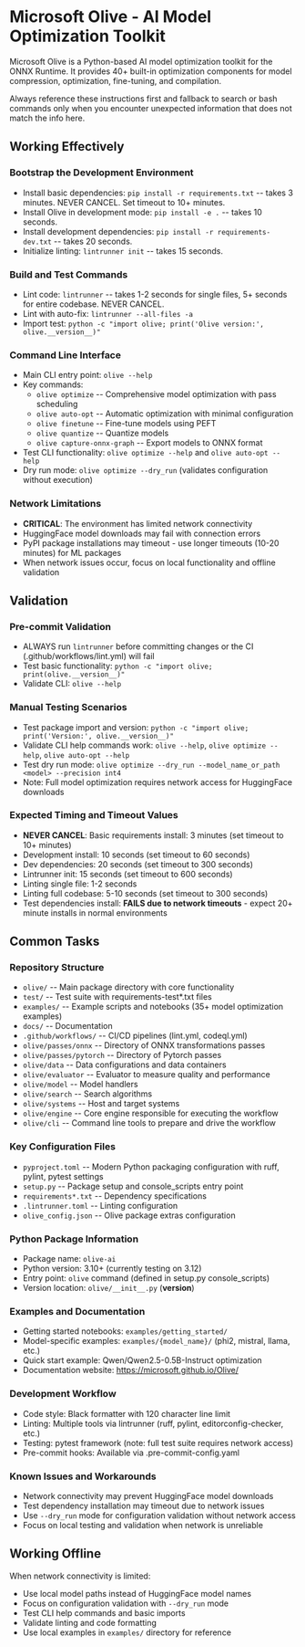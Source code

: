 # Microsoft Olive - AI Model Optimization Toolkit

Microsoft Olive is a Python-based AI model optimization toolkit for the ONNX Runtime. It provides 40+ built-in optimization components for model compression, optimization, fine-tuning, and compilation.

Always reference these instructions first and fallback to search or bash commands only when you encounter unexpected information that does not match the info here.

## Working Effectively

### Bootstrap the Development Environment
- Install basic dependencies: `pip install -r requirements.txt` -- takes 3 minutes. NEVER CANCEL. Set timeout to 10+ minutes.
- Install Olive in development mode: `pip install -e .` -- takes 10 seconds.
- Install development dependencies: `pip install -r requirements-dev.txt` -- takes 20 seconds.
- Initialize linting: `lintrunner init` -- takes 15 seconds.

### Build and Test Commands
- Lint code: `lintrunner` -- takes 1-2 seconds for single files, 5+ seconds for entire codebase. NEVER CANCEL.
- Lint with auto-fix: `lintrunner --all-files -a`
- Import test: `python -c "import olive; print('Olive version:', olive.__version__)"`

### Command Line Interface
- Main CLI entry point: `olive --help`
- Key commands:
  - `olive optimize` -- Comprehensive model optimization with pass scheduling
  - `olive auto-opt` -- Automatic optimization with minimal configuration
  - `olive finetune` -- Fine-tune models using PEFT
  - `olive quantize` -- Quantize models
  - `olive capture-onnx-graph` -- Export models to ONNX format
- Test CLI functionality: `olive optimize --help` and `olive auto-opt --help`
- Dry run mode: `olive optimize --dry_run` (validates configuration without execution)

### Network Limitations
- **CRITICAL**: The environment has limited network connectivity
- HuggingFace model downloads may fail with connection errors
- PyPI package installations may timeout - use longer timeouts (10-20 minutes) for ML packages
- When network issues occur, focus on local functionality and offline validation

## Validation

### Pre-commit Validation
- ALWAYS run `lintrunner` before committing changes or the CI (.github/workflows/lint.yml) will fail
- Test basic functionality: `python -c "import olive; print(olive.__version__)"`
- Validate CLI: `olive --help`

### Manual Testing Scenarios
- Test package import and version: `python -c "import olive; print('Version:', olive.__version__)"`
- Validate CLI help commands work: `olive --help`, `olive optimize --help`, `olive auto-opt --help`
- Test dry run mode: `olive optimize --dry_run --model_name_or_path <model> --precision int4`
- Note: Full model optimization requires network access for HuggingFace downloads

### Expected Timing and Timeout Values
- **NEVER CANCEL**: Basic requirements install: 3 minutes (set timeout to 10+ minutes)
- Development install: 10 seconds (set timeout to 60 seconds)
- Dev dependencies: 20 seconds (set timeout to 300 seconds)
- Lintrunner init: 15 seconds (set timeout to 600 seconds)
- Linting single file: 1-2 seconds
- Linting full codebase: 5-10 seconds (set timeout to 300 seconds)
- Test dependencies install: **FAILS due to network timeouts** - expect 20+ minute installs in normal environments

## Common Tasks

### Repository Structure
- `olive/` -- Main package directory with core functionality
- `test/` -- Test suite with requirements-test*.txt files
- `examples/` -- Example scripts and notebooks (35+ model optimization examples)
- `docs/` -- Documentation
- `.github/workflows/` -- CI/CD pipelines (lint.yml, codeql.yml)
- `olive/passes/onnx` -- Directory of ONNX transformations passes
- `olive/passes/pytorch` -- Directory of Pytorch passes
- `olive/data` -- Data configurations and data containers
- `olive/evaluator` -- Evaluator to measure quality and performance
- `olive/model` -- Model handlers
- `olive/search` -- Search algorithms
- `olive/systems` -- Host and target systems
- `olive/engine` -- Core engine responsible for executing the workflow
- `olive/cli` -- Command line tools to prepare and drive the workflow

### Key Configuration Files
- `pyproject.toml` -- Modern Python packaging configuration with ruff, pylint, pytest settings
- `setup.py` -- Package setup and console_scripts entry point
- `requirements*.txt` -- Dependency specifications
- `.lintrunner.toml` -- Linting configuration
- `olive_config.json` -- Olive package extras configuration

### Python Package Information
- Package name: `olive-ai`
- Python version: 3.10+ (currently testing on 3.12)
- Entry point: `olive` command (defined in setup.py console_scripts)
- Version location: `olive/__init__.py` (__version__)

### Examples and Documentation
- Getting started notebooks: `examples/getting_started/`
- Model-specific examples: `examples/{model_name}/` (phi2, mistral, llama, etc.)
- Quick start example: Qwen/Qwen2.5-0.5B-Instruct optimization
- Documentation website: https://microsoft.github.io/Olive/

### Development Workflow
- Code style: Black formatter with 120 character line limit
- Linting: Multiple tools via lintrunner (ruff, pylint, editorconfig-checker, etc.)
- Testing: pytest framework (note: full test suite requires network access)
- Pre-commit hooks: Available via .pre-commit-config.yaml

### Known Issues and Workarounds
- Network connectivity may prevent HuggingFace model downloads
- Test dependency installation may timeout due to network issues
- Use `--dry_run` mode for configuration validation without network access
- Focus on local testing and validation when network is unreliable

## Working Offline
When network connectivity is limited:
- Use local model paths instead of HuggingFace model names
- Focus on configuration validation with `--dry_run` mode
- Test CLI help commands and basic imports
- Validate linting and code formatting
- Use local examples in `examples/` directory for reference
